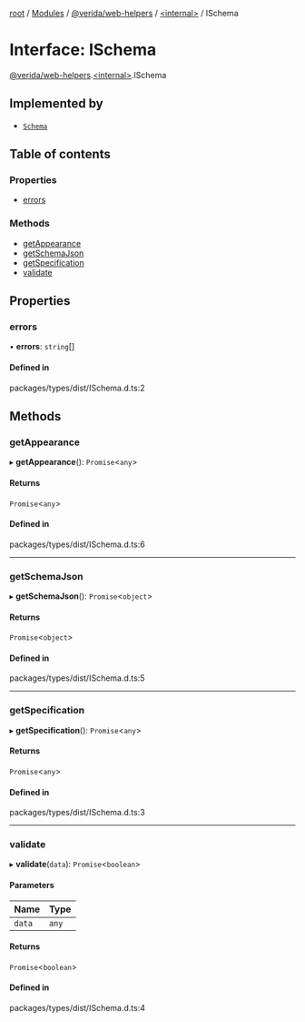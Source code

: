 [root](../README.md) / [Modules](../modules.md) / [@verida/web-helpers](../modules/verida_web_helpers.md) / [<internal\>](../modules/verida_web_helpers._internal_.md) / ISchema

# Interface: ISchema

[@verida/web-helpers](../modules/verida_web_helpers.md).[<internal\>](../modules/verida_web_helpers._internal_.md).ISchema

## Implemented by

- [`Schema`](../classes/verida_web_helpers._internal_.Schema.md)

## Table of contents

### Properties

- [errors](verida_web_helpers._internal_.ISchema.md#errors)

### Methods

- [getAppearance](verida_web_helpers._internal_.ISchema.md#getappearance)
- [getSchemaJson](verida_web_helpers._internal_.ISchema.md#getschemajson)
- [getSpecification](verida_web_helpers._internal_.ISchema.md#getspecification)
- [validate](verida_web_helpers._internal_.ISchema.md#validate)

## Properties

### errors

• **errors**: `string`[]

#### Defined in

packages/types/dist/ISchema.d.ts:2

## Methods

### getAppearance

▸ **getAppearance**(): `Promise`<`any`\>

#### Returns

`Promise`<`any`\>

#### Defined in

packages/types/dist/ISchema.d.ts:6

___

### getSchemaJson

▸ **getSchemaJson**(): `Promise`<`object`\>

#### Returns

`Promise`<`object`\>

#### Defined in

packages/types/dist/ISchema.d.ts:5

___

### getSpecification

▸ **getSpecification**(): `Promise`<`any`\>

#### Returns

`Promise`<`any`\>

#### Defined in

packages/types/dist/ISchema.d.ts:3

___

### validate

▸ **validate**(`data`): `Promise`<`boolean`\>

#### Parameters

| Name | Type |
| :------ | :------ |
| `data` | `any` |

#### Returns

`Promise`<`boolean`\>

#### Defined in

packages/types/dist/ISchema.d.ts:4
